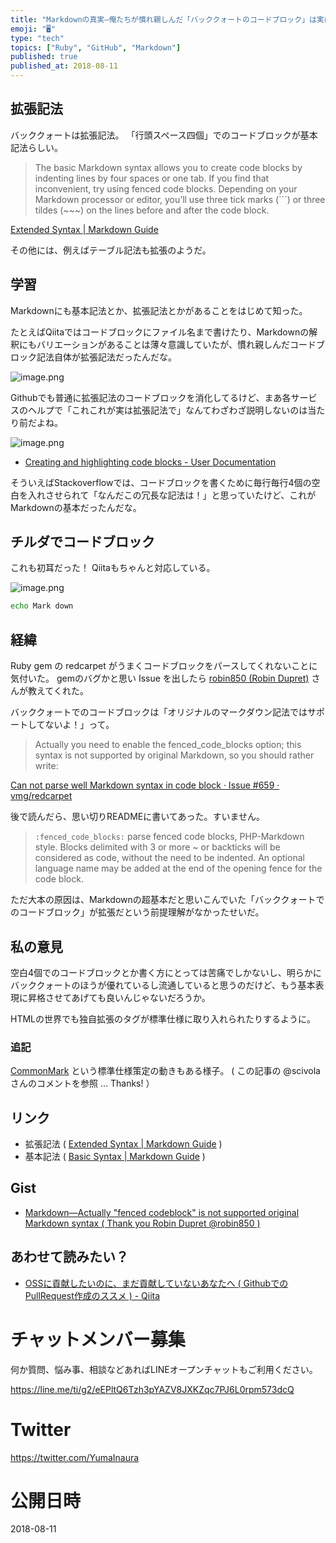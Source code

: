 ```yaml
---
title: "Markdownの真実—俺たちが慣れ親しんだ「バッククォートのコードブロック」は実は拡張記法だったんだぜ"
emoji: "🖥"
type: "tech"
topics: ["Ruby", "GitHub", "Markdown"]
published: true
published_at: 2018-08-11
---
```


## 拡張記法

バッククォートは拡張記法。
「行頭スペース四個」でのコードブロックが基本記法らしい。

>The basic Markdown syntax allows you to create code blocks by indenting lines by four spaces or one tab. If you find that inconvenient, try using fenced code blocks. Depending on your Markdown processor or editor, you’ll use three tick marks (```) or three tildes (~~~) on the lines before and after the code block.

[Extended Syntax | Markdown Guide](https://www.markdownguide.org/extended-syntax/#fenced-code-blocks)

その他には、例えばテーブル記法も拡張のようだ。

## 学習

Markdownにも基本記法とか、拡張記法とかがあることをはじめて知った。

たとえばQiitaではコードブロックにファイル名まで書けたり、Markdownの解釈にもバリエーションがあることは薄々意識していたが、慣れ親しんだコードブロック記法自体が拡張記法だったんだな。

![image.png](https://qiita-image-store.s3.amazonaws.com/0/89618/da584db4-2c6c-eb71-774b-3182140d6b14.png)

Githubでも普通に拡張記法のコードブロックを消化してるけど、まあ各サービスのヘルプで「これこれが実は拡張記法で」なんてわざわざ説明しないのは当たり前だよね。

![image.png](https://qiita-image-store.s3.amazonaws.com/0/89618/5554acf2-9463-c668-62c3-7aed0bf12294.png)

- [Creating and highlighting code blocks - User Documentation](https://help.github.com/articles/creating-and-highlighting-code-blocks/)


そういえばStackoverflowでは、コードブロックを書くために毎行毎行4個の空白を入れさせられて「なんだこの冗長な記法は！」と思っていたけど、これがMarkdownの基本だったんだな。


## チルダでコードブロック

これも初耳だった！
Qiitaもちゃんと対応している。

![image.png](https://qiita-image-store.s3.amazonaws.com/0/89618/1663fd41-8e57-db03-76c0-037007eda4d1.png)

~~~bash
echo Mark down 
~~~


## 経緯

Ruby gem の redcarpet がうまくコードブロックをパースしてくれないことに気付いた。
gemのバグかと思い Issue を出したら [robin850 (Robin Dupret)](https://github.com/robin850) さんが教えてくれた。

バッククォートでのコードブロックは「オリジナルのマークダウン記法ではサポートしてないよ！」って。

>Actually you need to enable the fenced_code_blocks option; this syntax is not supported by original Markdown, so you should rather write:

[Can not parse well Markdown syntax in code block · Issue #659 · vmg/redcarpet](https://github.com/vmg/redcarpet/issues/659)

後で読んだら、思い切りREADMEに書いてあった。すいません。

>`:fenced_code_blocks:` parse fenced code blocks, PHP-Markdown style. Blocks delimited with 3 or more ~ or backticks will be considered as code, without the need to be indented. An optional language name may be added at the end of the opening fence for the code block.

ただ大本の原因は、Markdownの超基本だと思いこんでいた「バッククォートでのコードブロック」が拡張だという前提理解がなかったせいだ。

## 私の意見

空白4個でのコードブロックとか書く方にとっては苦痛でしかないし、明らかにバッククォートのほうが優れているし流通していると思うのだけど、もう基本表現に昇格させてあげても良いんじゃないだろうか。

HTMLの世界でも独自拡張のタグが標準仕様に取り入れられたりするように。

### 追記

[CommonMark](https://commonmark.org/) という標準仕様策定の動きもある様子。
( この記事の @scivola さんのコメントを参照 … Thanks! ） 

## リンク

- 拡張記法 ( [Extended Syntax | Markdown Guide](https://www.markdownguide.org/extended-syntax/#fenced-code-blocks) )
- 基本記法 ( [Basic Syntax | Markdown Guide](https://www.markdownguide.org/basic-syntax) )

## Gist

- [Markdown—Actually "fenced codeblock" is not supported original Markdown syntax ( Thank you Robin Dupret @robin850 )](https://gist.github.com/YumaInaura/dd121a0a0d4de98746cf000a6f4dd22c)

## あわせて読みたい？

- [OSSに貢献したいのに、まだ貢献していないあなたへ ( GithubでのPullRequest作成のススメ ) - Qiita](https://qiita.com/YumaInaura/items/96cc47f9bff386ca998b)









<!-- Update From Qiita API -->

# チャットメンバー募集


何か質問、悩み事、相談などあればLINEオープンチャットもご利用ください。

https://line.me/ti/g2/eEPltQ6Tzh3pYAZV8JXKZqc7PJ6L0rpm573dcQ





# Twitter


https://twitter.com/YumaInaura


<!-- Update From Qiita API -->



# 公開日時

2018-08-11
